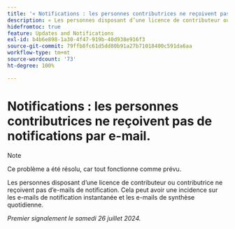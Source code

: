 ```yaml
---
title: '« Notifications : les personnes contributrices ne reçoivent pas de notifications par e-mail. »'
description: « Les personnes disposant d’une licence de contributeur ou contributrice ne reçoivent pas d’e-mails de notification. » Cela peut avoir une incidence sur les e-mails de notification instantanée et les e-mails de synthèse quotidienne.  »
hidefromtoc: true
feature: Updates and Notifications
exl-id: b4b6e898-1a30-4f47-919b-40d938e916f3
source-git-commit: 79ffb8fc61d5dd80b91a27b71018400c591da6aa
workflow-type: tm+mt
source-wordcount: '73'
ht-degree: 100%

---
```


# Notifications : les personnes contributrices ne reçoivent pas de notifications par e-mail.

>[!NOTE]
>
>Ce problème a été résolu, car tout fonctionne comme prévu.

Les personnes disposant d’une licence de contributeur ou contributrice ne reçoivent pas d’e-mails de notification. Cela peut avoir une incidence sur les e-mails de notification instantanée et les e-mails de synthèse quotidienne.

_Premier signalement le samedi 26 juillet 2024._

